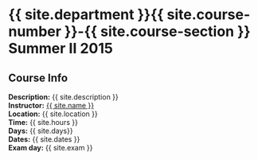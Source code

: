 # {{ site.department }}{{ site.course-number }}-{{ site.course-section }} Summer II 2015

## Course Info

**Description:** {{ site.description }}   
**Instructor:** <a href="mailto:{{ site.email }}">{{ site.name }}</a>   
**Location:** {{ site.location }}   
**Time:** {{ site.hours }}   
**Days:** {{ site.days}}   
**Dates:** {{ site.dates }}   
**Exam day:** {{ site.exam }} 